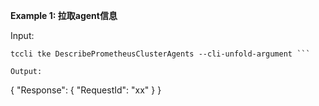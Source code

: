 **Example 1: 拉取agent信息**



Input: 

```
tccli tke DescribePrometheusClusterAgents --cli-unfold-argument ```

Output: 
```
{
    "Response": {
        "RequestId": "xx"
    }
}
```

